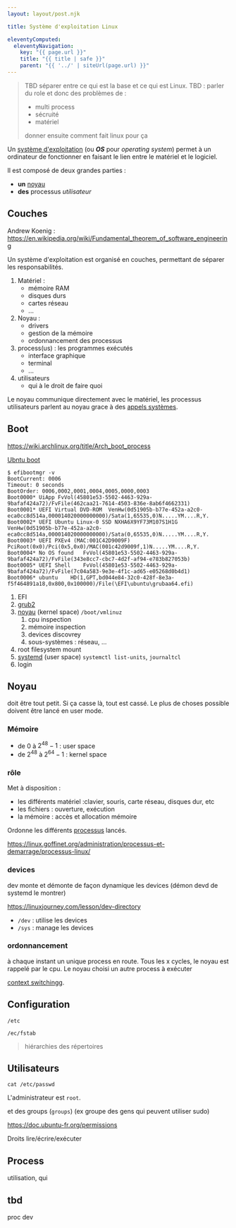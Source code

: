 ```yaml
---
layout: layout/post.njk

title: Système d'exploitation Linux

eleventyComputed:
  eleventyNavigation:
    key: "{{ page.url }}"
    title: "{{ title | safe }}"
    parent: "{{ '../' | siteUrl(page.url) }}"
---
```


> TBD séparer entre ce qui est la base et ce qui est Linux.
> TBD : parler du role et donc des problèmes de :
>
>  * multi process
>  * sécruité
>  * matériel
>
> donner ensuite comment fait linux pour ça
>
Un [système d'exploitation](https://fr.wikipedia.org/wiki/Syst%C3%A8me_d%27exploitation) (ou ***OS*** pour *operating system*) permet à un ordinateur de fonctionner en faisant le lien entre le matériel et le logiciel.

Il est composé de deux grandes parties :

* **un** [noyau](https://fr.wikipedia.org/wiki/Noyau_de_syst%C3%A8me_d%27exploitation)
* **des** processus *utilisateur*

## Couches

Andrew Koenig : <https://en.wikipedia.org/wiki/Fundamental_theorem_of_software_engineering>

Un système d'exploitation est organisé en couches, permettant de séparer les responsabilités.

1. Matériel :
   * mémoire RAM
   * disques durs
   * cartes réseau
   * ...
2. Noyau :
   * drivers
   * gestion de la mémoire
   * ordonnancement des processus
3. process(us) : les programmes exécutés
   * interface graphique
   * terminal
   * ...
4. utilisateurs
   * qui à le droit de faire quoi

Le noyau communique directement avec le matériel, les processus utilisateurs parlent au noyau grace à des [appels systèmes](https://fr.wikipedia.org/wiki/Appel_syst%C3%A8me).

## Boot

<https://wiki.archlinux.org/title/Arch_boot_process>

[Ubntu boot](https://doc.ubuntu-fr.org/efibootmgr)

```
$ efibootmgr -v
BootCurrent: 0006
Timeout: 0 seconds
BootOrder: 0006,0002,0001,0004,0005,0000,0003
Boot0000* UiApp	FvVol(45801e53-5502-4463-929a-9bafaf424a72)/FvFile(462caa21-7614-4503-836e-8ab6f4662331)
Boot0001* UEFI Virtual DVD-ROM 	VenHw(0d51905b-b77e-452a-a2c0-eca0cc8d514a,000014020000000000)/Sata(1,65535,0)N.....YM....R,Y.
Boot0002* UEFI Ubuntu Linux-0 SSD NXHA6X9YF73M107S1H1G	VenHw(0d51905b-b77e-452a-a2c0-eca0cc8d514a,000014020000000000)/Sata(0,65535,0)N.....YM....R,Y.
Boot0003* UEFI PXEv4 (MAC:001C42D9009F)	PciRoot(0x0)/Pci(0x5,0x0)/MAC(001c42d9009f,1)N.....YM....R,Y.
Boot0004* No OS found	FvVol(45801e53-5502-4463-929a-9bafaf424a72)/FvFile(343e8cc7-cbc7-4d2f-af94-e783b827053b)
Boot0005* UEFI Shell	FvVol(45801e53-5502-4463-929a-9bafaf424a72)/FvFile(7c04a583-9e3e-4f1c-ad65-e05268d0b4d1)
Boot0006* ubuntu	HD(1,GPT,bd044e84-32c0-428f-8e3a-f5f464891a18,0x800,0x100000)/File(\EFI\ubuntu\grubaa64.efi)
```

1. EFI
2. [grub2](https://fr.wikipedia.org/wiki/GNU_GRUB)
3. [noyau](https://en.wikipedia.org/wiki/Vmlinux) (kernel space) `/boot/vmlinuz`
   1. cpu inspection
   2. mémoire inspection
   3. devices discovrey
   4. sous-systèmes : réseau, ...
4. root filesystem mount
5. [systemd](https://wiki.archlinux.org/title/Systemd) (user space) `systemctl list-units`, `journaltcl`
6. login

## Noyau

doit être tout petit. Si ça casse là, tout est cassé.
Le plus de choses possible doivent être lancé en user mode.

### Mémoire

* de 0 à $2^48-1$ : user space
* de $2^48$ à $2^64 -1$ : kernel space

### rôle

Met à disposition :

* les différents matériel :clavier, souris, carte réseau, disques dur, etc
* les fichiers : ouverture, exécution
* la mémoire : accès et allocation mémoire

Ordonne les différents [processus](https://fr.wikipedia.org/wiki/Processus_(informatique)) lancés.

<https://linux.goffinet.org/administration/processus-et-demarrage/processus-linux/>

### devices

dev monte et démonte de façon dynamique les devices (démon devd de systemd le montrer)

<https://linuxjourney.com/lesson/dev-directory>

* `/dev` : utilise les devices
* `/sys` : manage les devices

### ordonnancement

à chaque instant un unique process en route. Tous les x cycles, le noyau est rappelé par le cpu. Le noyau choisi un autre process à exécuter

[context switching](https://fr.wikipedia.org/wiki/Commutation_de_contexte)g.

## Configuration

`/etc`

`/ec/fstab`

> hiérarchies des répertoires

## Utilisateurs

`cat /etc/passwd`

L'administrateur est `root`.

et des groups (`groups`) (ex groupe des gens qui peuvent utiliser sudo)

<https://doc.ubuntu-fr.org/permissions>


Droits lire/écrire/exécuter

## Process

utilisation, qui

## tbd

proc dev
